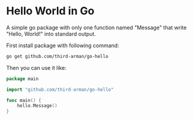 # Hello World in Go
A simple go package with only one function named "Message" that write "Hello, World!" into standard output.

First install package with following command:

```bash
go get github.com/third-arman/go-hello
```

Then you can use it like:

```go
package main

import "github.com/third-arman/go-hello"

func main() {
    hello.Message()
}
```
